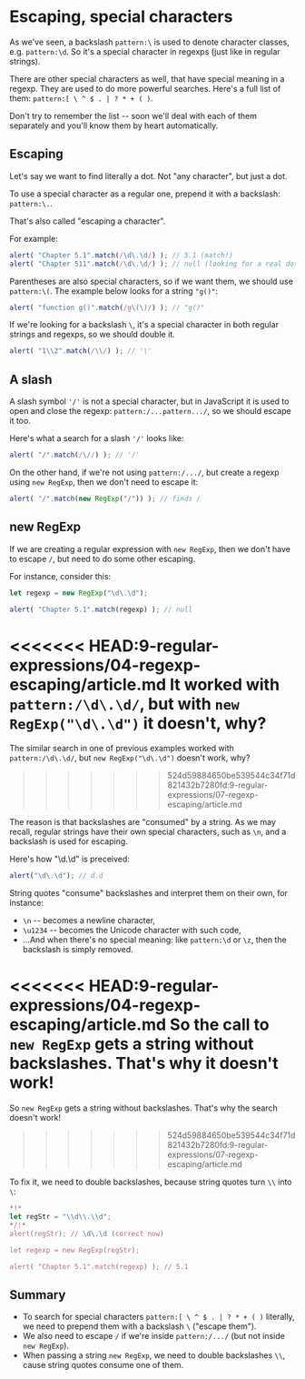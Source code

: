 
# Escaping, special characters

As we've seen, a backslash `pattern:\` is used to denote character classes, e.g. `pattern:\d`. So it's a special character in regexps (just like in regular strings).

There are other special characters as well, that have special meaning in a regexp. They are used to do more powerful searches. Here's a full list of them: `pattern:[ \ ^ $ . | ? * + ( )`.

Don't try to remember the list -- soon we'll deal with each of them separately and you'll know them by heart automatically.

## Escaping

Let's say we want to find literally a dot. Not "any character", but just a dot.

To use a special character as a regular one, prepend it with a backslash: `pattern:\.`.

That's also called "escaping a character".

For example:
```js run
alert( "Chapter 5.1".match(/\d\.\d/) ); // 5.1 (match!)
alert( "Chapter 511".match(/\d\.\d/) ); // null (looking for a real dot \.)
```

Parentheses are also special characters, so if we want them, we should use `pattern:\(`. The example below looks for a string `"g()"`:

```js run
alert( "function g()".match(/g\(\)/) ); // "g()"
```

If we're looking for a backslash `\`, it's a special character in both regular strings and regexps, so we should double it.

```js run
alert( "1\\2".match(/\\/) ); // '\'
```

## A slash

A slash symbol `'/'` is not a special character, but in JavaScript it is used to open and close the regexp: `pattern:/...pattern.../`, so we should escape it too.

Here's what a search for a slash `'/'` looks like:

```js run
alert( "/".match(/\//) ); // '/'
```

On the other hand, if we're not using `pattern:/.../`, but create a regexp using `new RegExp`, then we don't need to escape it:

```js run
alert( "/".match(new RegExp("/")) ); // finds /
```

## new RegExp

If we are creating a regular expression with `new RegExp`, then we don't have to escape `/`, but need to do some other escaping.

For instance, consider this:

```js run
let regexp = new RegExp("\d\.\d");

alert( "Chapter 5.1".match(regexp) ); // null
```

<<<<<<< HEAD:9-regular-expressions/04-regexp-escaping/article.md
It worked with `pattern:/\d\.\d/`, but with `new RegExp("\d\.\d")` it doesn't, why?
=======
The similar search in one of previous examples worked with `pattern:/\d\.\d/`, but `new RegExp("\d\.\d")` doesn't work, why?
>>>>>>> 524d59884650be539544c34f71d821432b7280fd:9-regular-expressions/07-regexp-escaping/article.md

The reason is that backslashes are "consumed" by a string. As we may recall, regular strings have their own special characters, such as `\n`, and a backslash is used for escaping.

Here's how "\d\.\d" is preceived:

```js run
alert("\d\.\d"); // d.d
```

String quotes "consume" backslashes and interpret them on their own, for instance:

- `\n` -- becomes a newline character,
- `\u1234` -- becomes the Unicode character with such code,
- ...And when there's no special meaning: like `pattern:\d` or `\z`, then the backslash is simply removed.

<<<<<<< HEAD:9-regular-expressions/04-regexp-escaping/article.md
So the call to `new RegExp` gets a string without backslashes. That's why it doesn't work!
=======
So `new RegExp` gets a string without backslashes. That's why the search doesn't work!
>>>>>>> 524d59884650be539544c34f71d821432b7280fd:9-regular-expressions/07-regexp-escaping/article.md

To fix it, we need to double backslashes, because string quotes turn `\\` into `\`:

```js run
*!*
let regStr = "\\d\\.\\d";
*/!*
alert(regStr); // \d\.\d (correct now)

let regexp = new RegExp(regStr);

alert( "Chapter 5.1".match(regexp) ); // 5.1
```

## Summary

- To search for special characters `pattern:[ \ ^ $ . | ? * + ( )` literally, we need to prepend them with a backslash `\` ("escape them").
- We also need to escape `/` if we're inside `pattern:/.../` (but not inside `new RegExp`).
- When passing a string `new RegExp`, we need to double backslashes `\\`, cause string quotes consume one of them.
